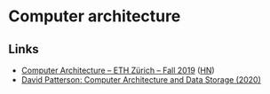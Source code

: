 # Computer architecture

## Links

* [Computer Architecture – ETH Zürich – Fall 2019](https://safari.ethz.ch/architecture/fall2019/doku.php?id=schedule) \([HN](https://news.ycombinator.com/item?id=21631116)\)
* [David Patterson: Computer Architecture and Data Storage \(2020\)](https://lexfridman.com/david-patterson/)


